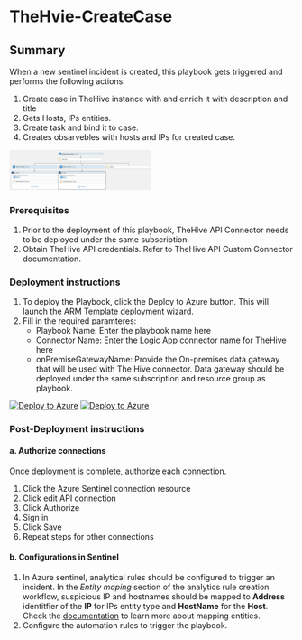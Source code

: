 # TheHvie-CreateCase

## Summary

When a new sentinel incident is created, this playbook gets triggered and performs the following actions:

1. Create case in TheHive instance with and enrich it with description and title
2. Gets Hosts, IPs entities.
3. Create task and bind it to case.
4. Creates obsarvebles with hosts and IPs for created case. 

<img src="./playbook_screenshot.PNG" width="50%"/><br>

### Prerequisites

1. Prior to the deployment of this playbook, TheHive  API Connector needs to be deployed under the same subscription.
2. Obtain TheHive API credentials. Refer to TheHive API Custom Connector documentation.


### Deployment instructions

1. To deploy the Playbook, click the Deploy to Azure button. This will launch the ARM Template deployment wizard.
2. Fill in the required paramteres:
    * Playbook Name: Enter the playbook name here
    * Connector Name: Enter the Logic App connector name for TheHive here
    * onPremiseGatewayName: Provide the On-premises data gateway that will be used with The Hive connector. Data gateway should be deployed under the same subscription and resource group as playbook.

[![Deploy to Azure](https://aka.ms/deploytoazurebutton)](https://portal.azure.com/#create/Microsoft.Template/uri/https%3A%2F%2Fraw.githubusercontent.com%2FAzure%2FAzure-Sentinel%2Fmaster%2FSolutions%2FTheHive%2FPlaybooks%2FPlaybooks%2FTheHive-CreateCase%2Fazuredeploy.json) [![Deploy to Azure](https://aka.ms/deploytoazuregovbutton)](https://portal.azure.us/#create/Microsoft.Template/uri/https%3A%2F%2Fraw.githubusercontent.com%2FAzure%2FAzure-Sentinel%2Fmaster%2FSolutions%2FTheHive%2FPlaybooks%2FPlaybooks%2FTheHive-CreateCase%2Fazuredeploy.json)

### Post-Deployment instructions

#### a. Authorize connections

Once deployment is complete, authorize each connection.

1. Click the Azure Sentinel connection resource
2. Click edit API connection
3. Click Authorize
4. Sign in
5. Click Save
6. Repeat steps for other connections

#### b. Configurations in Sentinel

1. In Azure sentinel, analytical rules should be configured to trigger an incident.
In the *Entity maping* section of the analytics rule creation workflow, suspicious IP and hostnames should be mapped to **Address** identitfier of the **IP** for IPs entity type and **HostName** for the **Host**. Check the [documentation](https://docs.microsoft.com/azure/sentinel/map-data-fields-to-entities) to learn more about mapping entities.
2. Configure the automation rules to trigger the playbook.